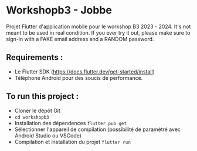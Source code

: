 # Workshopb3 - Jobbe

Projet Flutter d'application mobile pour le workshop B3 2023 - 2024.
It's not meant to be used in real condition. If you ever try it out, please make sure to sign-in with a FAKE email address and a RANDOM password.

## Requirements :

- Le Flutter SDK (https://docs.flutter.dev/get-started/install)
- Téléphone Android pour des soucis de performance.
  
## To run this project :

- Cloner le dépôt Git
- ```cd workshopb3```
- Installation des dépendences ```flutter pub get```
- Sélectionner l'appareil de compilation (possibilité de paramétré avec Android Studio ou VSCode)
- Compilation et installation du projet ```flutter run``` 
